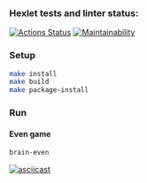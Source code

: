 ### Hexlet tests and linter status:
[![Actions Status](https://github.com/mrandrewer/python-project-49/actions/workflows/hexlet-check.yml/badge.svg)](https://github.com/mrandrewer/python-project-49/actions)
[![Maintainability](https://api.codeclimate.com/v1/badges/683bf2ee57f9eb5ac773/maintainability)](https://codeclimate.com/github/mrandrewer/python-project-49/maintainability)


### Setup
```bash
make install
make build
make package-install
```

### Run
#### Even game
```bash
brain-even
```
[![asciicast](https://asciinema.org/a/ZQJXKiEeul7VQ44299TJOzpoL.svg)](https://asciinema.org/a/ZQJXKiEeul7VQ44299TJOzpoL)
```